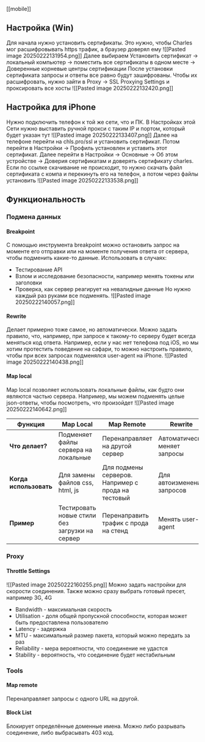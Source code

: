 [[mobile]]

## Настройка (Win)
Для начала нужно установить сертификаты. Это нужно, чтобы Charles мог расшифровывать https трафик, а браузер доверял ему
![[Pasted image 20250222131954.png]]
Далее выбираем Установить сертификат -> локальный компьютер -> поместить все сертификаты в одном месте -> Доверенные корневые центры сертификации
После установки сертификата запросы и ответы все равно будут зашифрованы. Чтобы их расшифровать, нужно зайти в Proxy -> SSL Proxying Settings и проксировать все хосты
![[Pasted image 20250222132420.png]]

## Настройка для iPhone
Нужно подключить телефон к той же сети, что и ПК. В Настройках этой Сети нужно выставить ручной прокси с таким IP и портом, который будет указан тут
![[Pasted image 20250222133407.png]]
Далее на телефоне перейти на chls.pro/ssl и установить сертификат. Потом перейти в Настройки -> Профиль установлен и уставить этот сертификат. Далее перейти в Настройки -> Основные -> Об этом устройстве -> Доверия сертификатам и доверять сертификату charles.
Если по ссылке скачивание не происходит, то нужно скачать файл сертификата с компа и перекинуть его на телефон, а потом через файлы установить
![[Pasted image 20250222133538.png]]
## Функциональность
### Подмена данных
#### Breakpoint
С помощью инструмента breakpoint можно остановить запрос на моменте его отправки или на моменте получения ответа от сервера, чтобы подменить какие-то данные. 
Использовать в случаях:
- Тестирование API
- Взлом и исследование безопасности, например менять токены или заголовки
- Проверка, как сервер реагирует на невалидные данные
Но нужно каждый раз руками все подменять.
![[Pasted image 20250222140057.png]]
#### Rewrite
Делает примерно тоже самое, но автоматически. Можно задать правило, что, например, при запросе к такому-то серверу будет всегда меняться код ответа. Например, если у нас нет телефона под iOS, но мы хотим протестить поведение на сафари, то можно настроить правило, чтобы при всех запросах подменялся user-agent на iPhone.
![[Pasted image 20250222140438.png]]
#### Map local
Map local позволяет использовать локальные файлы, как будто они являются частью сервера. Например, мы можем подменять целые json-ответы, чтобы посмотреть, что произойдет
![[Pasted image 20250222140642.png]]

| Функция                | Map Local                                      | Map Remote                                         | Rewrite                      | Breakpoint                                     |
| ---------------------- | ---------------------------------------------- | -------------------------------------------------- | ---------------------------- | ---------------------------------------------- |
| **Что делает?**        | Подменяет файлы сервера на локальные           | Перенаправляет на другой сервер                    | Автоматически меняет запросы | Останавливает выполнение запроса для изменения |
| **Когда использовать** | Для замены файлов css, html, js                | Для подмены серверов. Например с прода на тестовый | Для автоизменения запросов   | Для ручного редактирования запросов            |
| **Пример**             | Тестировать новые стили без загрузки на сервер | Перенаправить трафик с прода на стенд              | Менять user-agent            | Изменить какой-то параметр                     |
### Proxy
#### Throttle Settings
![[Pasted image 20250222160255.png]]
Можно задать настройки для скорости соединения. Также можно сразу выбрать готовый пресет, например 3G, 4G
- Bandwidth - максимальная скорость
- Utilisation - доля общей пропускной способности, которая может быть предоставлена пользователю
- Latency - задержка
- MTU - максимальный размер пакета, который можно передать за раз
- Reliability - мера вероятности, что соединение не удастся
- Stability - вероятность, что соединение будет нестабильным

### Tools
#### Map remote
Перенаправляет запросы с одного URL на другой. 
#### Block List
Блокирует определённые доменные имена. Можно либо разрывать соединение, либо выбрасывать 403 код.